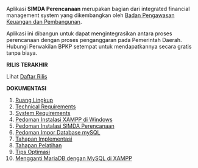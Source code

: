 Aplikasi **SIMDA Perencanaan** merupakan bagian dari integrated financial management system yang dikembangkan oleh [Badan Pengawasan Keuangan dan Pembangunan](www.bpkp.go.id).

Aplikasi ini dibangun untuk dapat mengintegrasikan antara proses perencanaan dengan proses penganggaran pada Pemerintah Daerah. Hubungi Perwakilan BPKP setempat untuk mendapatkannya secara gratis tanpa biaya.

**RILIS TERAKHIR**

Lihat [Daftar Rilis](http://github.com/simda-id/simcan/releases)

**DOKUMENTASI**

1. [Ruang Lingkup](Ruang-Lingkup.md)
2. [Technical Requirements](Technical-Requirements.md)
3. [System Requirements](System-Requirements.md)
4. [Pedoman Instalasi XAMPP di Windows](Pedoman-Instalasi-XAMPP-di-Windows.md)
5. [Pedoman Instalasi SIMDA Perencanaan](Pedoman-Instalasi-SIMDA-Perencanaan.md)
6. [Pedoman Impor Database mySQL](Pedoman-Impor-Database-mySQL.md)
7. [Tahapan Implementasi](Tahapan-Implementasi.md)
8. [Tahapan Pelatihan](Tahapan-Pelatihan.md)
9. [Tips Optimasi](Tips-Optimasi.md)
10. [Mengganti MariaDB dengan MySQL di XAMPP](Mengganti-MariaDB-dengan-MySQL-di-XAMPP.md)
